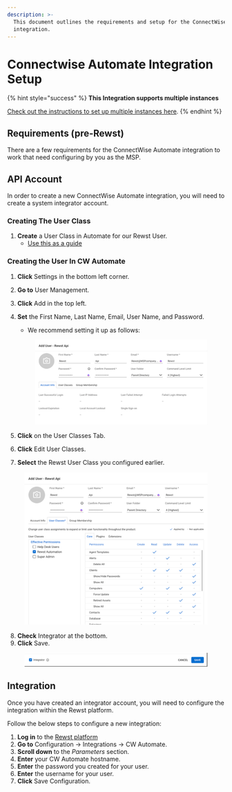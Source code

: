 ```yaml
---
description: >-
  This document outlines the requirements and setup for the ConnectWise Automate
  integration.
---
```


# Connectwise Automate Integration Setup

{% hint style="success" %}
**This Integration supports multiple instances**

[Check out the instructions to set up multiple instances here](../../general/multi-instance-integration/multi-instance-integration-setup.md).
{% endhint %}

## Requirements (pre-Rewst)

There are a few requirements for the ConnectWise Automate integration to work that need configuring by you as the MSP.

## API Account

In order to create a new ConnectWise Automate integration, you will need to create a system integrator account.

### Creating The User Class

1. **Create** a User Class in Automate for our Rewst User.&#x20;
   * [Use this as a guide](least-privilege-access-guide-for-connectwise-automate-integration.md)

### Creating the User In CW Automate

1. **Click** Settings in the bottom left corner.
2. **Go to** User Management.
3. **Click** Add in the top left.
4.  **Set** the First Name, Last Name, Email, User Name, and Password.&#x20;

    * We recommend setting it up as follows:

    <figure><img src="../../../../.gitbook/assets/2023-09-13_14-04-24.png" alt=""><figcaption></figcaption></figure>
5. **Click** on the User Classes Tab.
6. **Click** Edit User Classes.&#x20;
7. **Select** the Rewst User Class you configured earlier.

<figure><img src="../../../../.gitbook/assets/2023-09-13_14-06-21.png" alt=""><figcaption></figcaption></figure>

8. **Check** Integrator at the bottom.&#x20;
9. **Click** Save.

<figure><img src="../../../../.gitbook/assets/2023-09-13_14-07-16.png" alt=""><figcaption></figcaption></figure>

## Integration

Once you have created an integrator account, you will need to configure the integration within the Rewst platform.

Follow the below steps to configure a new integration:

1. **Log in** to the [Rewst platform](https://app.rewst.io/)
2. **Go to** Configuration → Integrations → CW Automate.
3. **Scroll down** to the _Parameters_ section.
4. **Enter** your CW Automate hostname.
5. **Enter** the password you created for your user.
6. **Enter** the username for your user.
7. **Click** Save Configuration.
